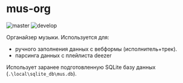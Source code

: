 # mus-org
![master](https://github.com/vlarr/mus-org/workflows/master/badge.svg) 
![develop](https://github.com/vlarr/mus-org/workflows/develop/badge.svg)

Органайзер музыки. Используется для:
- ручного заполнения данных с вебформы (исполнитель+трек).
- парсинга данных с плейлиста deezer
 
Использует заранее подготовленную SQLite базу данных (`.\local\sqlite_db\mus.db`).